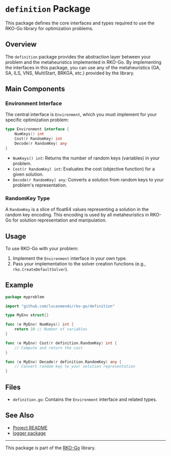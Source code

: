 # `definition` Package

This package defines the core interfaces and types required to use the RKO-Go library for optimization problems.

## Overview

The `definition` package provides the abstraction layer between your problem and the metaheuristics implemented in RKO-Go. By implementing the interfaces in this package, you can use any of the metaheuristics (GA, SA, ILS, VNS, MultiStart, BRKGA, etc.) provided by the library.

## Main Components

### Environment Interface

The central interface is `Environment`, which you must implement for your specific optimization problem:

```go
type Environment interface {
    NumKeys() int
    Cost(r RandomKey) int
    Decode(r RandomKey) any
}
```
- `NumKeys() int`: Returns the number of random keys (variables) in your problem.
- `Cost(r RandomKey) int`: Evaluates the cost (objective function) for a given solution.
- `Decode(r RandomKey) any`: Converts a solution from random keys to your problem's representation.

### RandomKey Type

A `RandomKey` is a slice of float64 values representing a solution in the random key encoding. This encoding is used by all metaheuristics in RKO-Go for solution representation and manipulation.

## Usage

To use RKO-Go with your problem:
1. Implement the `Environment` interface in your own type.
2. Pass your implementation to the solver creation functions (e.g., `rko.CreateDefaultSolver`).

## Example

```go
package myproblem

import "github.com/lucasmends/rko-go/definition"

type MyEnv struct{}

func (e MyEnv) NumKeys() int {
    return 10 // Number of variables
}

func (e MyEnv) Cost(r definition.RandomKey) int {
    // Compute and return the cost
}

func (e MyEnv) Decode(r definition.RandomKey) any {
    // Convert random key to your solution representation
}
```

## Files
- `definition.go`: Contains the `Environment` interface and related types.

## See Also
- [Project README](../README.md)
- [logger package](../logger/README.md)

---
This package is part of the [RKO-Go](https://github.com/lucasmends/rko-go) library.
